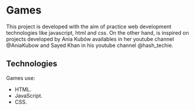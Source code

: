 # Games
This project is developed with the aim of practice web development technologies like javascript, html and css. 
On the other hand, is inspired on projects developed by Ania Kubów availables in her youtube channel @AniaKubow and Sayed Khan in his youtube channel @hash_techie.

## Technologies
Games use:
- HTML.
- JavaScript.
- CSS.